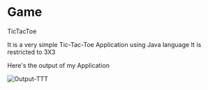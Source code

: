 # Game
TicTacToe

It is a very simple Tic-Tac-Toe Application using Java language
It is restricted to 3X3 

Here's the output of my Application

![Output-TTT](https://github.com/BerlinKirubha/Game/assets/107949570/d81ec1f6-7b5c-448d-a59b-f68e717d2bc3)
